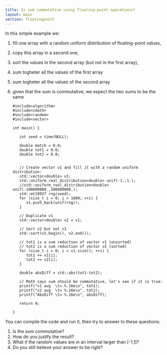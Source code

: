 ```yaml
---
title: Is sum commutative using floating-point operations?
layout: main
section: floatingpoint
---
```


In this simple example we:

1. fill one array with a random uniform distribution of floating-point values, 
2. copy this array in a second one,
3. sort the values in the second array (but not in the first array),
4. sum togheter all the values of the first array  
4. sum togheter all the values of the second array
5. given that the sum is commutative, we expect the two sums to be the same

       #include<algorithm>
       #include<cmath>
       #include<random>
       #include<vector>

       int main() {

          int seed = time(NULL);

          double match = 0.0;
          double tot1 = 0.0;
          double tot2 = 0.0;


          // Create vector v1 and fill it with a random uniform distribution:
          std::vector<double> v1;
          std::uniform_real_distribution<double> unif(-1.,1.);
          //std::uniform_real_distribution<double> unif(-100000000.,100000000.);
          std::mt19937 rng(seed);
          for (size_t i = 0; i < 1000; ++i) {
             v1.push_back(unif(rng));
          }
	
          // Duplicate v1
          std::vector<double> v2 = v1;
	
          // Sort v2 but not v1 
          std::sort(v2.begin(), v2.end());
	
          // tot1 is a sum reduction of vector v1 (unsorted)
          // tot2 is a sum reduction of vector v2 (sorted)
          for (size_t i = 0; i < v1.size(); ++i) {
             tot1 += v1[i];
             tot2 += v2[i];
          }

          double absDiff = std::abs(tot1-tot2);
	
          // Math says sum should be commutative, let's see if it is true:
          printf("v1 avg  \t= %.16e\n", tot1);
          printf("v2 avg  \t= %.16e\n", tot2);
          printf("AbsDiff \t= %.16e\n", absDiff);
          
          return 0;
          
       }

You can compile the code and run it, then try to answer to these questions:

1. Is the sum commutative? 
2. How do you justify the result? 
3. What if the random values are in an interval larger than [-1,1]?
4. Do you still believe your answer to be right?
  

